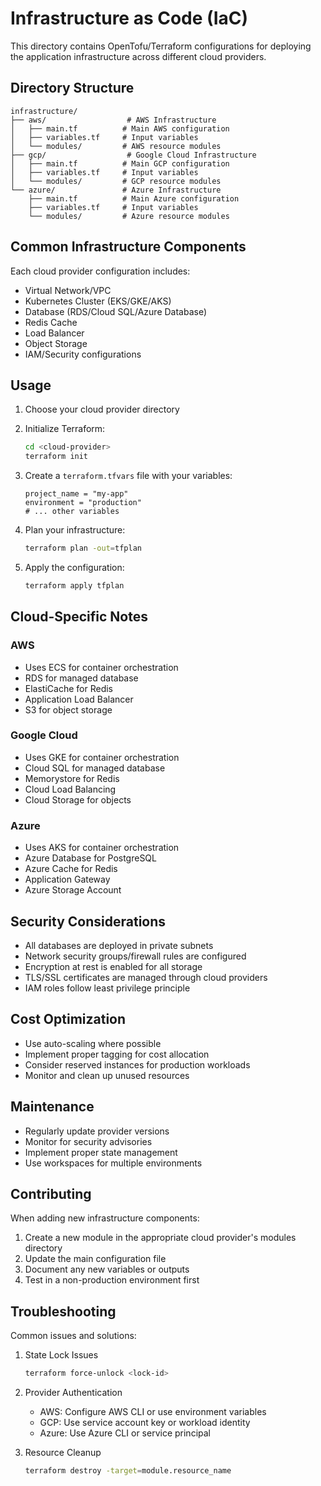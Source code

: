 # Infrastructure as Code (IaC)

This directory contains OpenTofu/Terraform configurations for deploying the application infrastructure across different cloud providers.

## Directory Structure

```
infrastructure/
├── aws/                  # AWS Infrastructure
│   ├── main.tf          # Main AWS configuration
│   ├── variables.tf     # Input variables
│   └── modules/         # AWS resource modules
├── gcp/                  # Google Cloud Infrastructure
│   ├── main.tf          # Main GCP configuration
│   ├── variables.tf     # Input variables
│   └── modules/         # GCP resource modules
└── azure/               # Azure Infrastructure
    ├── main.tf          # Main Azure configuration
    ├── variables.tf     # Input variables
    └── modules/         # Azure resource modules
```

## Common Infrastructure Components

Each cloud provider configuration includes:

- Virtual Network/VPC
- Kubernetes Cluster (EKS/GKE/AKS)
- Database (RDS/Cloud SQL/Azure Database)
- Redis Cache
- Load Balancer
- Object Storage
- IAM/Security configurations

## Usage

1. Choose your cloud provider directory
2. Initialize Terraform:
   ```bash
   cd <cloud-provider>
   terraform init
   ```

3. Create a `terraform.tfvars` file with your variables:
   ```hcl
   project_name = "my-app"
   environment = "production"
   # ... other variables
   ```

4. Plan your infrastructure:
   ```bash
   terraform plan -out=tfplan
   ```

5. Apply the configuration:
   ```bash
   terraform apply tfplan
   ```

## Cloud-Specific Notes

### AWS
- Uses ECS for container orchestration
- RDS for managed database
- ElastiCache for Redis
- Application Load Balancer
- S3 for object storage

### Google Cloud
- Uses GKE for container orchestration
- Cloud SQL for managed database
- Memorystore for Redis
- Cloud Load Balancing
- Cloud Storage for objects

### Azure
- Uses AKS for container orchestration
- Azure Database for PostgreSQL
- Azure Cache for Redis
- Application Gateway
- Azure Storage Account

## Security Considerations

- All databases are deployed in private subnets
- Network security groups/firewall rules are configured
- Encryption at rest is enabled for all storage
- TLS/SSL certificates are managed through cloud providers
- IAM roles follow least privilege principle

## Cost Optimization

- Use auto-scaling where possible
- Implement proper tagging for cost allocation
- Consider reserved instances for production workloads
- Monitor and clean up unused resources

## Maintenance

- Regularly update provider versions
- Monitor for security advisories
- Implement proper state management
- Use workspaces for multiple environments

## Contributing

When adding new infrastructure components:

1. Create a new module in the appropriate cloud provider's modules directory
2. Update the main configuration file
3. Document any new variables or outputs
4. Test in a non-production environment first

## Troubleshooting

Common issues and solutions:

1. State Lock Issues
   ```bash
   terraform force-unlock <lock-id>
   ```

2. Provider Authentication
   - AWS: Configure AWS CLI or use environment variables
   - GCP: Use service account key or workload identity
   - Azure: Use Azure CLI or service principal

3. Resource Cleanup
   ```bash
   terraform destroy -target=module.resource_name
   ```

